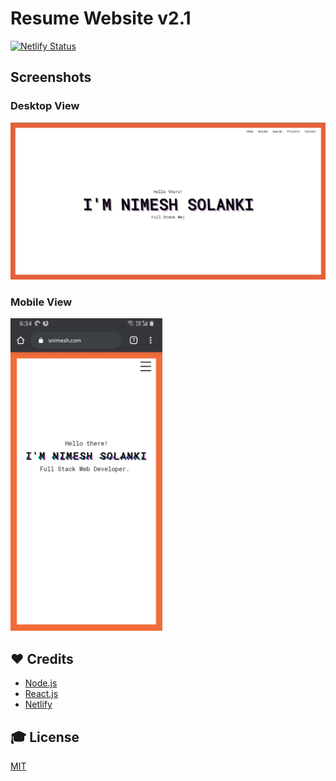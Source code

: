 # Resume Website v2.1


[![Netlify Status](https://api.netlify.com/api/v1/badges/dd62b563-7273-4c2a-b6cf-c91e37c83b33/deploy-status)](https://app.netlify.com/sites/nish17/deploys)

## Screenshots

### Desktop View
![Refresh](./src/assets/screenshots/snimesh.gif)

### Mobile View
<img src="./src/assets/screenshots/screenshot1.jpeg" height="500px">

## ❤️ Credits

- [Node.js](https://nodejs.org/)
- [React.js](https://reactjs.org/)
- [Netlify](https://www.netlify.com/)


## 🎓 License

[MIT](LICENSE)
